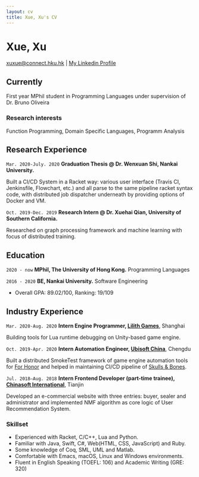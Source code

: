 ```yaml
---
layout: cv
title: Xue, Xu's CV
---
```

# Xue, Xu

<div id="webaddress">
<a href="xuxue@connect.hku.hk">xuxue@connect.hku.hk</a>
| <a href="https://www.linkedin.com/in/xu-xue/">My Linkedin Profile</a>
</div>

## Currently

First year MPhil student in Programming Languages under supervision of Dr. Bruno Oliveira

### Research interests

Function Programming, Domain Specific Languages, Programm Analysis

## Research Experience
`Mar. 2020-July. 2020`
__Graduation Thesis @ Dr. Wenxuan Shi, Nankai University.__

Built a CI/CD System in a Racket way: various user interface (Travis CI, Jenkinsfile, Flowchart, etc.) and all parse to the same pipeline racket syntax code, with distributed job dispatcher underneath by providing options of Docker and VM.

`Oct. 2019-Dec. 2019`
__Research Intern @ Dr. Xuehai Qian, University of Southern California.__

Researched on graph processing framework and machine learning with focus of distributed training.


## Education
`2020 - now`
__MPhil, The University of Hong Kong.__
Programming Languages

`2016 - 2020`
__BE, Nankai University.__
Software Engineering

- Overall GPA: 89.02/100, Ranking: 19/109

## Industry Experience

`Mar. 2020-Aug. 2020`
__Intern Engine Programmer, [Lilith Games](https://www.lilithgames.com/en/)__, Shanghai

Building tools for Lua runtime debugging on Unity-based game engine.

`Oct. 2019-Apr. 2020`
__Intern Automation Engineer, [Ubisoft China](https://www.ubisoft.com/en-us/)__, Chengdu

Built a distributed SmokeTest framework of game engine automation tools for [For Honor](https://forhonor.ubisoft.com/game/en-us/home/) and helped in maintaining CI/CD pipeline of [Skulls & Bones](https://skullandbones.ubisoft.com/game/en-us/home/).

`Jul. 2018–Aug. 2018`
__Intern Frontend Developer (part-time trainee), [Chinasoft International](http://www.chinasofti.com/en/)__, Tianjin

Developed an e-commercial website with three entries: buyer, sealer and administrator and implemented NMF algorithm as core logic of User Recommendation System.

### Skillset

- Experienced with  Racket, C/C++, Lua and Python.
- Familiar with Java, Swift, C\#, Web(HTML, CSS, JavaScript) and Ruby.
- Some knowledge of Coq, SML, UML and Matlab.
- Comfortable with Emacs, macOS, Linux and Windows environments.
- Fluent in English Speaking (TOEFL: 106) and Academic Writing (GRE: 320)

<!-- ### Footer

Last updated: Aug 2020 -->
